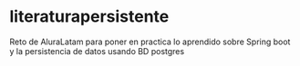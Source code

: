 # literaturapersistente
 Reto de AluraLatam para poner en practica lo aprendido sobre Spring boot y la persistencia de datos usando BD postgres
